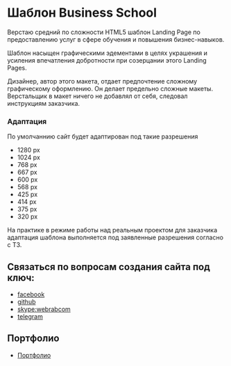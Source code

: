 # Шаблон Business School


Верстаю средний по сложности HTML5 шаблон Landing Page по предоставлению услуг в сфере обучения и повышения бизнес-навыков.

Шаблон насыщен графическими эдементами в целях украшения и усиления впечатления добротности при созерцании этого Landing Pages.

Дизайнер, автор этого макета, отдает предпочтение сложному графическому оформлению. Он делает предельно сложные макеты. Верстальщик в макет ничего не добавлял от себя, следовал инструкциям заказчика.

### Адаптация

По умолчаннию сайт будет адаптирован под такие разрешения

* 1280 px
* 1024 px
* 768 px
* 667 px
* 600 px
* 568 px
* 425 px
* 414 px
* 375 px
* 320 px

На практике в режиме работы над реальным проектом для заказчика адаптация шаблона выполняется под заявленные разрешения согласно с ТЗ.

## Связаться по вопросам создания сайта под ключ:

- [facebook](https://www.facebook.com/frontendercode)
- [github](https://github.com/frontend-coder)
- [skype:webrabcom](href="skype:webrabcom")
- [telegram](https://t.me/frontendcoder)

## Портфолио

- [Портфолио](https://frontend-coder.github.io)